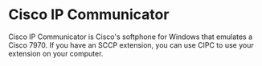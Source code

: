 # Cisco IP Communicator

Cisco IP Communicator is Cisco's softphone for Windows that emulates a Cisco 7970. If you have an SCCP extension, you can use CIPC to use your extension on your computer.
